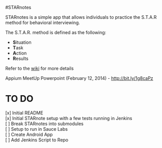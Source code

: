 #STARnotes

STARnotes is a simple app that allows individuals to practice the S.T.A.R method for behavioral interviewing.  

The S.T.A.R. method is defined as the following:

* **S**ituation
* **T**ask
* **A**ction
* **R**esults

Refer to the [wiki](https://github.com/mlaguren/STARnotes/wiki) for more details

Appium MeetUp Powerpoint (February 12, 2014) - http://bit.ly/1g8caPz

TO DO
=====

[x] Initial README<br>
[x] Initial STARnote setup with a few tests running in Jenkins<br>
[ ] Break STARnotes into submodules<br>
[ ] Setup to run in Sauce Labs<br>
[ ] Create Android App<br>
[ ] Add Jenkins Script to Repo

